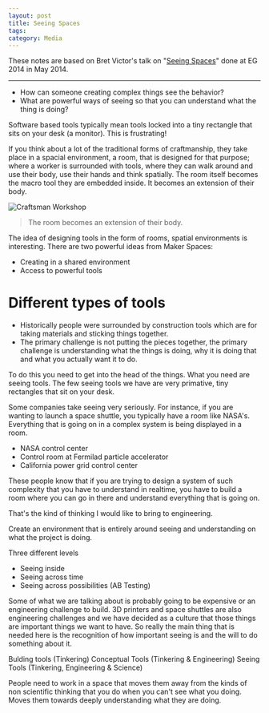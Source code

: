 ```yaml
---
layout: post
title: Seeing Spaces
tags: 
category: Media
---
```


These notes are based on Bret Victor's talk on "[Seeing Spaces](https://vimeo.com/97903574)" done at EG 2014 in May 2014.

-----------------------------------------------------------------------------------------------------------------

* How can someone creating complex things see the behavior?
* What are powerful ways of seeing so that you can understand what the thing is doing?

Software based tools typically mean tools locked into a tiny rectangle that sits on your desk (a monitor). This is frustrating!

If you think about a lot of the traditional forms of craftmanship, they take place in a spacial environment, a room, that is designed for that purpose; where a worker is surrounded with tools, where they can walk around and use their body, use their hands and think spatially. The room itself becomes the macro tool they are embedded inside. It becomes an extension of their body.

<img class="img-responsive" alt="Craftsman Workshop" src="{{ site.url }}/assets/images/Craftsman-Workshop.jpg">

> The room becomes an extension of their body.

The idea of designing tools in the form of rooms, spatial environments is interesting. There are two powerful ideas from Maker Spaces:  

* Creating in a shared environment  
* Access to powerful tools  

# Different types of tools

- Historically people were surrounded by construction tools which are for taking materials and sticking things together.  
- The primary challenge is not putting the pieces together, the primary challenge is understanding what the things is doing, why it is doing that and what you actually want it to do.  

To do this you need to get into the head of the things. What you need are seeing tools. The few seeing tools we have are very primative, tiny rectangles that sit on your desk.

Some companies take seeing very seriously. For instance, if you are wanting to launch a space shuttle, you typically have a room like NASA's. Everything that is going on in a complex system is being displayed in a room.

* NASA control center    
* Control room at Fermilad particle accelerator  
* California power grid control center  

These people know that if you are trying to design a system of such complexity that you have to understand in realtime, you have to build a room where you can go in there and understand everything that is going on.

That's the kind of thinking I would like to bring to engineering.

Create an environment that is entirely around seeing and understanding on what the project is doing.

Three different levels

* Seeing inside  
* Seeing across time  
* Seeing across possibilities (AB Testing)

Some of what we are talking about is probably going to be expensive or an engineering challenge to build.
3D printers and space shuttles are also engineering challenges and we have decided as a culture that those things are important things we want to have. 
So really the main thing that is needed here is the recognition of how important seeing is and the will to do something about it.

Bulding tools (Tinkering)
Conceptual Tools (Tinkering & Engineering)
Seeing Tools (Tinkering, Engineering & Science) 

People need to work in a space that moves them away from the kinds of non scientific thinking that you do when you can't see what you doing. Moves them towards deeply understanding what they are doing.
